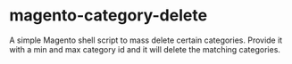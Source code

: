 magento-category-delete
=======================

A simple Magento shell script to mass delete certain categories. Provide it with a min and max category id and it will delete the matching categories.
